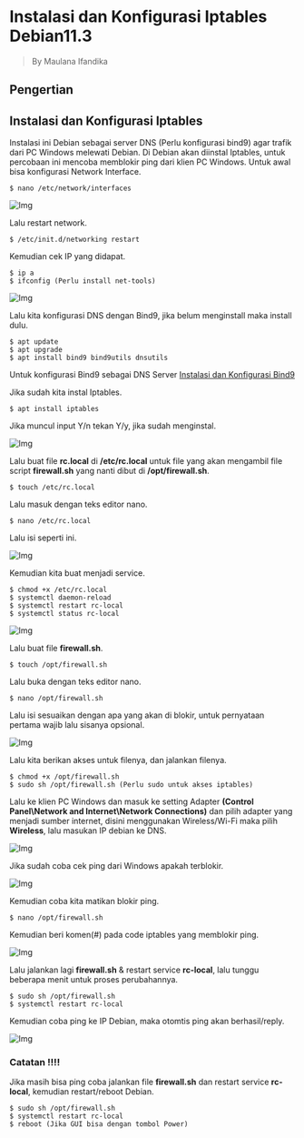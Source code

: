 # Instalasi dan Konfigurasi Iptables Debian11.3

> By Maulana Ifandika

## Pengertian


## Instalasi dan Konfigurasi Iptables
Instalasi ini Debian sebagai server DNS (Perlu konfigurasi bind9) agar trafik dari PC Windows melewati Debian. Di Debian akan diinstal Iptables, untuk percobaan ini mencoba memblokir ping dari klien PC Windows. Untuk awal bisa konfigurasi Network Interface.
```Text
$ nano /etc/network/interfaces
```

![Img](resource/img/img-1.png)

Lalu restart network.

```Text
$ /etc/init.d/networking restart
```
Kemudian cek IP yang didapat.

```Text
$ ip a
$ ifconfig (Perlu install net-tools)
```

![Img](resource/img/img-2.png)

Lalu kita konfigurasi DNS dengan Bind9, jika belum menginstall maka install dulu.

```Text
$ apt update
$ apt upgrade
$ apt install bind9 bind9utils dnsutils
```
Untuk konfigurasi Bind9 sebagai DNS Server [Instalasi dan Konfigurasi Bind9](https://github.com/ifandika/Instalasi-Konfigurasi-Bind9-Debian11.3-Virtualbox)

Jika sudah kita instal Iptables.

```Text
$ apt install iptables
```
Jika muncul input Y/n tekan Y/y, jika sudah menginstal.

![Img](resource/img/img-3.png)

Lalu buat file **rc.local** di **/etc/rc.local** untuk file yang akan mengambil file script **firewall.sh** yang nanti dibut di **/opt/firewall.sh**.

```Text
$ touch /etc/rc.local
```
Lalu masuk dengan teks editor nano.

```Text
$ nano /etc/rc.local
```
Lalu isi seperti ini.

![Img](resource/img/img-4.png)

Kemudian kita buat menjadi service.

```Text
$ chmod +x /etc/rc.local
$ systemctl daemon-reload
$ systemctl restart rc-local
$ systemctl status rc-local
```

![Img](resource/img/img-5.png)

Lalu buat file **firewall.sh**.

```Text
$ touch /opt/firewall.sh
```
Lalu buka dengan teks editor nano.
```Text
$ nano /opt/firewall.sh
```
Lalu isi sesuaikan dengan apa yang akan di blokir, untuk pernyataan pertama wajib lalu sisanya opsional.

![Img](resource/img/img-6.png)

Lalu kita berikan akses untuk filenya, dan jalankan filenya.
```Text
$ chmod +x /opt/firewall.sh
$ sudo sh /opt/firewall.sh (Perlu sudo untuk akses iptables)
```
Lalu ke klien PC Windows dan masuk ke setting Adapter **(Control Panel\Network and Internet\Network Connections)** dan pilih adapter yang menjadi sumber internet, disini menggunakan Wireless/Wi-Fi maka pilih **Wireless**, lalu masukan IP debian ke DNS.

![Img](resource/img/img-7.png)

Jika sudah coba cek ping dari Windows apakah terblokir.

![Img](resource/img/img-8.png)

Kemudian coba kita matikan blokir ping.
```Text
$ nano /opt/firewall.sh
```
Kemudian beri komen(#) pada code iptables yang memblokir ping. 

![Img](resource/img/img-9.png)

Lalu jalankan lagi **firewall.sh** & restart service **rc-local**, lalu tunggu beberapa menit untuk proses perubahannya.
```Text
$ sudo sh /opt/firewall.sh
$ systemctl restart rc-local
```
Kemudian coba ping ke IP Debian, maka otomtis ping akan berhasil/reply.

![Img](resource/img/img-10.png)

### Catatan !!!!
Jika masih bisa ping coba jalankan file **firewall.sh** dan restart service **rc-local**, kemudian restart/reboot Debian.
```Text
$ sudo sh /opt/firewall.sh
$ systemctl restart rc-local
$ reboot (Jika GUI bisa dengan tombol Power)
```

